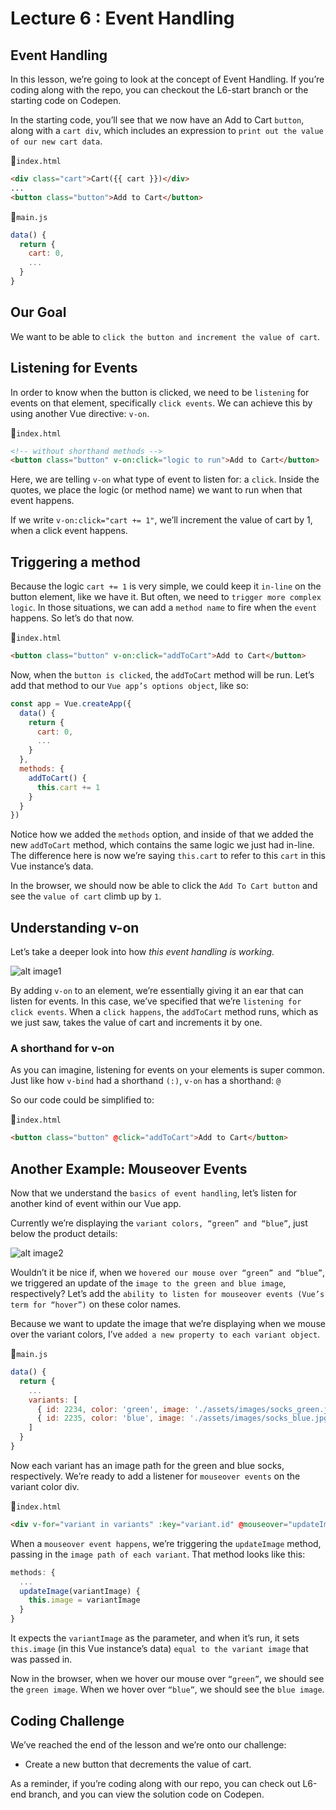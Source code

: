 # Lecture 6 : Event Handling

## Event Handling
In this lesson, we’re going to look at the concept of Event Handling. If you’re coding along with the repo, you can checkout the L6-start branch or the starting code on Codepen.

In the starting code, you’ll see that we now have an Add to Cart `button`, along with a `cart div`, which includes an expression to `print out the value of our new cart data`.

📄`index.html`
```html
<div class="cart">Cart({{ cart }})</div>
...
<button class="button">Add to Cart</button>
```

📄`main.js`

```javascript
data() {
  return {
    cart: 0,
    ...
  }
}
```


## Our Goal
We want to be able to `click the button and increment the value of cart`.

## Listening for Events
In order to know when the button is clicked, we need to be `listening` for events on that element, specifically `click events`. We can achieve this by using another Vue directive: `v-on`.

📄`index.html`
```html
<!-- without shorthand methods -->
<button class="button" v-on:click="logic to run">Add to Cart</button>
```
Here, we are telling `v-on` what type of event to listen for: a `click`. Inside the quotes, we place the logic (or method name) we want to run when that event happens.


If we write `v-on:click="cart += 1"`, we’ll increment the value of cart by 1, when a click event happens.

## Triggering a method
Because the logic `cart += 1` is very simple, we could keep it `in-line` on the button element, like we have it. But often, we need to `trigger more complex logic`. In those situations, we can add a `method name` to fire when the `event` happens. So let’s do that now.

📄`index.html`

```html
<button class="button" v-on:click="addToCart">Add to Cart</button>
```
Now, when the `button is clicked`, the `addToCart` method will be run. Let’s add that method to our `Vue app’s options object`, like so:

```javascript
const app = Vue.createApp({
  data() {
    return {
      cart: 0,
      ...
    }
  },
  methods: {
    addToCart() {
      this.cart += 1
    }
  }
})
```
Notice how we added the `methods` option, and inside of that we added the new `addToCart` method, which contains the same logic we just had in-line. The difference here is now we’re saying `this.cart` to refer to this `cart` in this Vue instance’s data.

In the browser, we should now be able to click the `Add To Cart button` and see the `value of cart` climb up by `1`.

## Understanding v-on
Let’s take a deeper look into how *this event handling is working.*

![alt image1](https://firebasestorage.googleapis.com/v0/b/vue-mastery.appspot.com/o/flamelink%2Fmedia%2F1.opt.1596505779472.jpg?alt=media&token=1b735148-5bd2-4136-a21c-9a093a0d9b56])

By adding  `v-on` to an element, we’re essentially giving it an ear that can listen for events. In this case, we’ve specified that we’re `listening for click events`. When a `click happens`, the `addToCart` method runs, which as we just saw, takes the value of cart and increments it by one.

### A shorthand for v-on
As you can imagine, listening for events on your elements is super common. Just like how `v-bind` had a shorthand `(:)`, `v-on` has a shorthand: `@`

So our code could be simplified to:

📄`index.html`

```html
<button class="button" @click="addToCart">Add to Cart</button>
```

## Another Example: Mouseover Events
Now that we understand the `basics of event handling`, let’s listen for another kind of event within our Vue app.

Currently we’re displaying the `variant colors, “green” and “blue”`, just below the product details:

![alt image2](https://firebasestorage.googleapis.com/v0/b/vue-mastery.appspot.com/o/flamelink%2Fmedia%2F2.opt.1596505779473.jpg?alt=media&token=78940cc4-f686-447c-91f9-4b9ad14304b9)

Wouldn’t it be nice if, when we `hovered our mouse over “green” and “blue”`, we triggered an update of the `image to the green and blue image`, respectively? Let’s add the `ability to listen for mouseover events (Vue’s term for “hover”)` on these color names.

Because we want to update the image that we’re displaying when we mouse over the variant colors, I’ve `added a new property to each variant object`.

📄`main.js`

```javascript
data() {
  return {
    ...
    variants: [
      { id: 2234, color: 'green', image: './assets/images/socks_green.jpg' },
      { id: 2235, color: 'blue', image: './assets/images/socks_blue.jpg' },
    ]
  }
}
```
Now each variant has an image path for the green and blue socks, respectively. We’re ready to add a listener for `mouseover events` on the variant color div.

📄`index.html`

```html
<div v-for="variant in variants" :key="variant.id" @mouseover="updateImage(variant.image)">{{ variant.color }}</div>
```
When a `mouseover event happens`, we’re triggering the `updateImage` method, passing in the `image path of each variant`. That method looks like this:

```javascript
methods: {
  ...
  updateImage(variantImage) {
    this.image = variantImage
  }
}
```
It expects the `variantImage` as the parameter, and when it’s run, it sets `this.image` (in this Vue instance’s data) `equal to the variant image` that was passed in.

Now in the browser, when we hover our mouse over `“green”`, we should see the `green image`. When we hover over `“blue”`, we should see the `blue image`.

## Coding Challenge
We’ve reached the end of the lesson and we’re onto our challenge:

* Create a new button that decrements the value of cart.

As a reminder, if you’re coding along with our repo, you can check out L6-end branch, and you can view the solution code on Codepen.